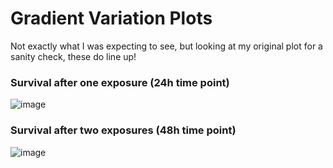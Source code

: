 # Gradient Variation Plots

Not exactly what I was expecting to see, but looking at my original plot for a sanity check, these do line up!

### Survival after one exposure (24h time point)
![image](https://github.com/FfionT/LittorinaThermal2019/blob/master/notebook/notebook_figures/GrVar_24.png)

### Survival after two exposures (48h time point)
![image](https://github.com/FfionT/LittorinaThermal2019/blob/master/notebook/notebook_figures/GrVar_48.png)